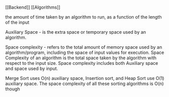 [[Backend]] [[Algorithms]]

the amount of time taken by an algorithm to run, as a function of the length of the input

Auxiliary Space - is the extra space or temporary space used by an algorithm. 

Space complexity - refers to the total amount of memory space used by an algorithm/program, including the space of input values for execution.
Space Complexity of an algorithm is the total space taken by the algorithm with respect to the input size. Space complexity includes both Auxiliary space and space used by input. 

Merge Sort uses O(n) auxiliary space, Insertion sort, and Heap Sort use O(1) auxiliary space. The space complexity of all these sorting algorithms is O(n) though